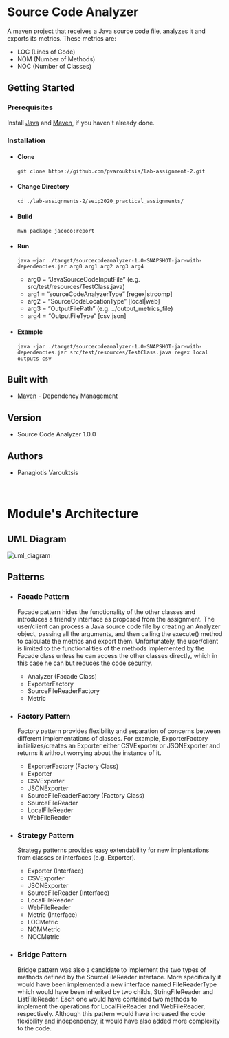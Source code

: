# Source Code Analyzer
A maven project that receives a Java source code file, analyzes it and exports its metrics. These metrics are:
- LOC (Lines of Code)
- NOM (Number of Methods)
- NOC (Number of Classes)

## Getting Started
### Prerequisites
Install [Java](https://www.oracle.com/java/technologies/javase-downloads.html) and [Maven](https://maven.apache.org/), if you haven't already done.

### Installation
- #### Clone
  ```git clone https://github.com/pvarouktsis/lab-assignment-2.git```
- #### Change Directory
  ```cd ./lab-assignments-2/seip2020_practical_assignments/```
- #### Build
  ```mvn package jacoco:report```
- #### Run
  ```
  java –jar ./target/sourcecodeanalyzer-1.0-SNAPSHOT-jar-with-dependencies.jar arg0 arg1 arg2 arg3 arg4
  ```    
  - arg0 = “JavaSourceCodeInputFile” (e.g. src/test/resources/TestClass.java)  
  - arg1 = “sourceCodeAnalyzerType” [regex|strcomp]  
  - arg2 = “SourceCodeLocationType” [local|web]  
  - arg3 = “OutputFilePath” (e.g. ../output_metrics_file)  
  - arg4 = “OutputFileType” [csv|json]
- #### Example
  ```
  java -jar ./target/sourcecodeanalyzer-1.0-SNAPSHOT-jar-with-dependencies.jar src/test/resources/TestClass.java regex local outputs csv
  ```

## Built with
- [Maven](https://maven.apache.org/) \- Dependency Management

## Version
- Source Code Analyzer 1.0.0

## Authors
- Panagiotis Varouktsis

&nbsp;
# Module's Architecture
## UML Diagram
![uml_diagram](../../.resources/UML_source_code_analyzer.svg)

## Patterns
- ### Facade Pattern  
  Facade pattern hides the functionality of the other classes and introduces a friendly interface as proposed from the assignment. The user/client can process a Java source code file by creating an Analyzer object, passing all the arguments, and then calling the execute() method to calculate the metrics and export them. Unfortunately, the user/client is limited to the functionalities of the methods implemented by the Facade class unless he can access the other classes directly, which in this case he can but reduces the code security.
 
  - Analyzer (Facade Class)
  - ExporterFactory
  - SourceFileReaderFactory
  - Metric
  
- ### Factory Pattern
  Factory pattern provides flexibility and separation of concerns between different implementations of classes. For example, ExporterFactory initializes/creates an Exporter either CSVExporter or JSONExporter and returns it without worrying about the instance of it.
  
  - ExporterFactory (Factory Class)
  - Exporter
  - CSVExporter
  - JSONExporter
  - SourceFileReaderFactory (Factory Class)
  - SourceFileReader
  - LocalFileReader
  - WebFileReader

- ### Strategy Pattern 
  Strategy patterns provides easy extendability for new implentations from classes or interfaces (e.g. Exporter).
  
  - Exporter (Interface) 
  - CSVExporter
  - JSONExporter
  - SourceFileReader (Interface)
  - LocalFileReader
  - WebFileReader
  - Metric (Interface)
  - LOCMetric
  - NOMMetric
  - NOCMetric
 
- ### Bridge Pattern
  Bridge pattern was also a candidate to implement the two types of methods defined by the SourceFileReader interface. More specifically it would have been implemented a new interface named FileReaderType which would have been inherited by two childs, StringFileReader and ListFileReader. Each one would have contained two methods to implement the operations for LocalFileReader and WebFileReader, respectively. Although this pattern would have increased the code flexibility and independency, it would have also added more complexity to the code.
